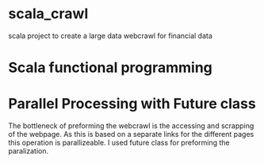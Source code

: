 # scala_crawl

scala project to create a large data webcrawl for financial data

# Scala functional programming

# Parallel Processing with Future class
The bottleneck of preforming the webcrawl is the accessing and scrapping of the webpage. As this is based on a separate links for the different pages this operation is parallizeable. I used future class for preforming the paralization.

